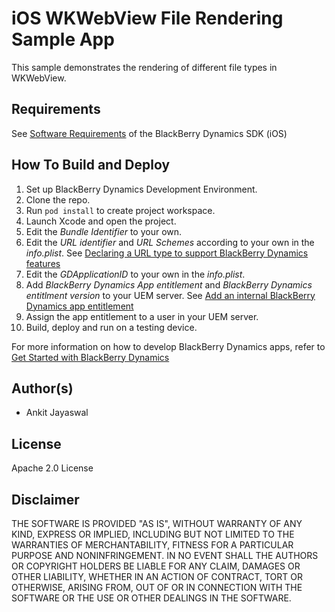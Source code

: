# iOS WKWebView File Rendering Sample App

This sample demonstrates the rendering of different file types in WKWebView.

## Requirements

See [Software Requirements](https://docs.blackberry.com/en/development-tools/blackberry-dynamics-sdk-ios/current/blackberry-dynamics-sdk-ios-devguide/gwj1489687014271/vcw1490294551674) of the BlackBerry Dynamics SDK (iOS) 



## How To Build and Deploy

1. Set up BlackBerry Dynamics Development Environment.
2. Clone the repo. 
3. Run `pod install` to create project workspace.
4. Launch Xcode and open the project.
5. Edit the *Bundle Identifier* to your own. 
6. Edit the *URL identifier* and *URL Schemes* according to your own in the *info.plist*. See [Declaring a URL type to support BlackBerry Dynamics features](https://docs.blackberry.com/en/development-tools/blackberry-dynamics-sdk-ios/current/blackberry-dynamics-sdk-ios-devguide/gwj1489687014271/rhn1489778136320)
7. Edit the *GDApplicationID* to your own in the *info.plist*.  
8. Add *BlackBerry Dynamics App entitlement* and *BlackBerry Dynamics entitlment version* to your UEM server. See [Add an internal BlackBerry Dynamics app entitlement](https://docs.blackberry.com/en/endpoint-management/blackberry-uem/current/administration/blackberry-dynamics/Adding-Dynamics-apps/zjx1471960344735) 
9. Assign the app entitlement to a user in your UEM server. 
10. Build, deploy and run on a testing device.

For more information on how to develop BlackBerry Dynamics apps, refer to [Get Started with BlackBerry Dynamics](https://developers.blackberry.com/us/en/resources/get-started/blackberry-dynamics-getting-started) 




## Author(s)

* Ankit Jayaswal



## License

Apache 2.0 License



## Disclaimer

THE SOFTWARE IS PROVIDED "AS IS", WITHOUT WARRANTY OF ANY KIND, EXPRESS OR IMPLIED, INCLUDING BUT NOT LIMITED TO THE WARRANTIES OF MERCHANTABILITY, FITNESS FOR A PARTICULAR PURPOSE AND NONINFRINGEMENT. IN NO EVENT SHALL THE AUTHORS OR COPYRIGHT HOLDERS BE LIABLE FOR ANY CLAIM, DAMAGES OR OTHER LIABILITY, WHETHER IN AN ACTION OF CONTRACT, TORT OR OTHERWISE, ARISING FROM, OUT OF OR IN CONNECTION WITH THE SOFTWARE OR THE USE OR OTHER DEALINGS IN THE SOFTWARE.
